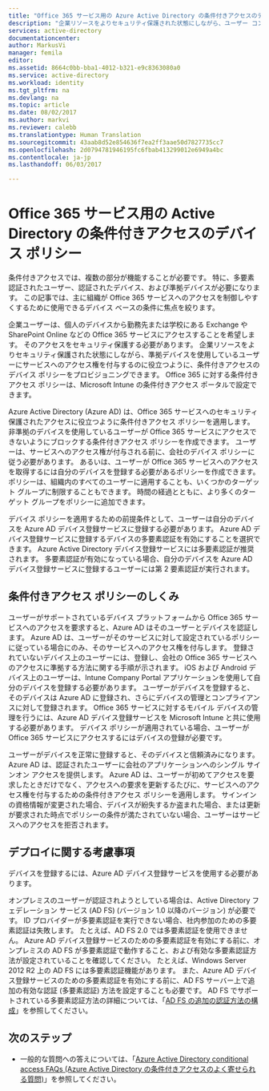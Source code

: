 ```yaml
---
title: "Office 365 サービス用の Azure Active Directory の条件付きアクセスのデバイス ポリシー | Microsoft Docs"
description: "企業リソースをよりセキュリティ保護された状態にしながら、ユーザー コンプライアンスやサービスへのアクセスを維持するのに役立つように条件付きアクセスのデバイス ポリシーをプロビジョニングする方法について説明します。"
services: active-directory
documentationcenter: 
author: MarkusVi
manager: femila
editor: 
ms.assetid: 8664c0bb-bba1-4012-b321-e9c8363080a0
ms.service: active-directory
ms.workload: identity
ms.tgt_pltfrm: na
ms.devlang: na
ms.topic: article
ms.date: 08/02/2017
ms.author: markvi
ms.reviewer: calebb
ms.translationtype: Human Translation
ms.sourcegitcommit: 43aab8d52e854636f7ea2ff3aae50d7827735cc7
ms.openlocfilehash: 2d0794781946195fc6fbab413299012e6949a4bc
ms.contentlocale: ja-jp
ms.lasthandoff: 06/03/2017

---
```

# <a name="active-directory-conditional-access-device-policies-for-office-365-services"></a>Office 365 サービス用の Active Directory の条件付きアクセスのデバイス ポリシー

条件付きアクセスでは、複数の部分が機能することが必要です。 特に、多要素認証されたユーザー、認証されたデバイス、および準拠デバイスが必要になります。 この記事では、主に組織が Office 365 サービスへのアクセスを制御しやすくするために使用できるデバイス ベースの条件に焦点を絞ります。 

企業ユーザーは、個人のデバイスから勤務先または学校にある Exchange や SharePoint Online などの Office 365 サービスにアクセスすることを希望します。 そのアクセスをセキュリティ保護する必要があります。 企業リソースをよりセキュリティ保護された状態にしながら、準拠デバイスを使用しているユーザーにサービスへのアクセス権を付与するのに役立つように、条件付きアクセスのデバイス ポリシーをプロビジョニングできます。 Office 365 に対する条件付きアクセス ポリシーは、Microsoft Intune の条件付きアクセス ポータルで設定できます。

Azure Active Directory (Azure AD) は、Office 365 サービスへのセキュリティ保護されたアクセスに役立つように条件付きアクセス ポリシーを適用します。 非準拠のデバイスを使用しているユーザーが Office 365 サービスにアクセスできないようにブロックする条件付きアクセス ポリシーを作成できます。 ユーザーは、サービスへのアクセス権が付与される前に、会社のデバイス ポリシーに従う必要があります。 あるいは、ユーザーが Office 365 サービスへのアクセスを取得するには自分のデバイスを登録する必要があるポリシーを作成できます。 ポリシーは、組織内のすべてのユーザーに適用することも、いくつかのターゲット グループに制限することもできます。 時間の経過とともに、より多くのターゲット グループをポリシーに追加できます。

デバイス ポリシーを適用するための前提条件として、ユーザーは自分のデバイスを Azure AD デバイス登録サービスに登録する必要があります。 Azure AD デバイス登録サービスに登録するデバイスの多要素認証を有効にすることを選択できます。 Azure Active Directory デバイス登録サービスには多要素認証が推奨されます。 多要素認証が有効になっている場合、自分のデバイスを Azure AD デバイス登録サービスに登録するユーザーには第 2 要素認証が実行されます。

## <a name="how-does-a-conditional-access-policy-work"></a>条件付きアクセス ポリシーのしくみ

ユーザーがサポートされているデバイス プラットフォームから Office 365 サービスへのアクセスを要求すると、Azure AD はそのユーザーとデバイスを認証します。 Azure AD は、ユーザーがそのサービスに対して設定されているポリシーに従っている場合にのみ、そのサービスへのアクセス権を付与します。 登録されていないデバイス上のユーザーには、登録し、会社の Office 365 サービスへのアクセスに準拠する方法に関する手順が示されます。 iOS および Android デバイス上のユーザーは、Intune Company Portal アプリケーションを使用して自分のデバイスを登録する必要があります。 ユーザーがデバイスを登録すると、そのデバイスは Azure AD に登録され、さらにデバイスの管理とコンプライアンスに対して登録されます。 Office 365 サービスに対するモバイル デバイスの管理を行うには、Azure AD デバイス登録サービスを Microsoft Intune と共に使用する必要があります。 デバイス ポリシーが適用されている場合、ユーザーが Office 365 サービスにアクセスするにはデバイスの登録が必要です。

ユーザーがデバイスを正常に登録すると、そのデバイスと信頼済みになります。 Azure AD は、認証されたユーザーに会社のアプリケーションへのシングル サインオン アクセスを提供します。 Azure AD は、ユーザーが初めてアクセスを要求したときだけでなく、アクセスへの要求を更新するたびに、サービスへのアクセス権を付与するための条件付きアクセス ポリシーを適用します。 サインインの資格情報が変更された場合、デバイスが紛失するか盗まれた場合、または更新が要求された時点でポリシーの条件が満たされていない場合、ユーザーはサービスへのアクセスを拒否されます。

## <a name="deployment-considerations"></a>デプロイに関する考慮事項

デバイスを登録するには、Azure AD デバイス登録サービスを使用する必要があります。

オンプレミスのユーザーが認証されようとしている場合は、Active Directory フェデレーション サービス (AD FS) (バージョン 1.0 以降のバージョン) が必要です。 ID プロバイダーが多要素認証を実行できない場合、社内参加のための多要素認証は失敗します。 たとえば、AD FS 2.0 では多要素認証を使用できません。 Azure AD デバイス登録サービスのための多要素認証を有効にする前に、オンプレミスの AD FS が多要素認証で動作すること、および有効な多要素認証方法が設定されていることを確認してください。 たとえば、Windows Server 2012 R2 上の AD FS には多要素認証機能があります。 また、Azure AD デバイス登録サービスのための多要素認証を有効にする前に、AD FS サーバー上で追加の有効な認証 (多要素認証) 方法を設定することも必要です。 AD FS でサポートされている多要素認証方法の詳細については、「[AD FS の追加の認証方法の構成](/windows-server/identity/ad-fs/operations/configure-additional-authentication-methods-for-ad-fs)」を参照してください。

## <a name="next-steps"></a>次のステップ

*   一般的な質問への答えについては、「[Azure Active Directory conditional access FAQs (Azure Active Directory の条件付きアクセスのよく寄せられる質問)](active-directory-conditional-faqs.md)」を参照してください。


